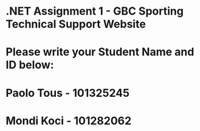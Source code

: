 # .NET Assignment 1 - GBC Sporting Technical Support Website
# Please write your Student Name and ID below:

# Paolo Tous - 101325245
# Mondi Koci - 101282062
